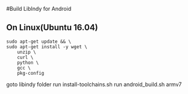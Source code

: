 #Build LibIndy for Android

## On Linux(Ubuntu 16.04)


```
sudo apt-get update && \
sudo apt-get install -y wget \
    unzip \
    curl \
    python \
    gcc \
    pkg-config
```

goto libindy folder
run install-toolchains.sh
run android_build.sh armv7